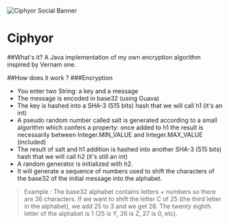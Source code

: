 ![Ciphyor Social Banner](https://zupimages.net/up/18/30/t9ab.jpg)
# Ciphyor

##What's it?
A Java implementation of my own encryption algorithm inspired by Vernam one.

##How does it work ?
###Encryption
* You enter two String: a key and a message
* The message is encoded in base32 (using Guava)
* The key is hashed into a SHA-3 (515 bits) hash that we will call h1 (it's an int)
* A pseudo random number called salt is generated according to a small algorithm which confers a property: once added to h1 the result is necessarily between Integer.MIN_VALUE and Integer.MAX_VALUE (included)
* The result of salt and h1 addition is hashed into another SHA-3 (515 bits) hash that we will call h2 (it's still an int)
* A random generator is initialized with h2. 
* It will generate a sequence of numbers used to shift the characters of the base32 of the initial message into the alphabet.
> Example : The base32 alphabet contains letters + numbers so there are 36 characters. If we want to shift the letter C of 25 (the third letter in the alphabet), we add 25 to 3 and we get 28. The twenty eighth letter of the alphabet is 1 (25 is Y, 26 is Z, 27 is 0, etc).
